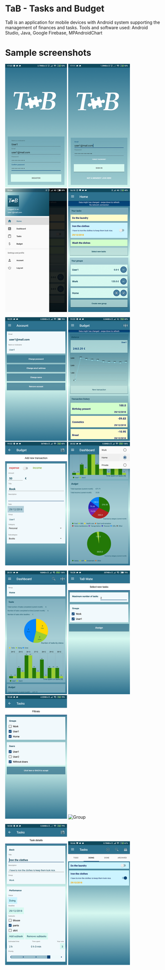 # TaB - Tasks and Budget
TaB is an application for mobile devices with Android system supporting the management of finances and tasks.
Tools and software used: Android Studio, Java, Google Firebase, MPAndroidChart

# Sample screenshots
<p>
<img src="https://github.com/Budziaszek/Application-supporting-the-management-of-finances-and-tasks/blob/master/screenshots/register.png" alt="Register" width="200">
<img src="https://github.com/Budziaszek/Application-supporting-the-management-of-finances-and-tasks/blob/master/screenshots/login.png" alt="Login" width="200">
<img src="https://github.com/Budziaszek/Application-supporting-the-management-of-finances-and-tasks/blob/master/screenshots/menu.png" alt="Menu" width="200">
<img src="https://github.com/Budziaszek/Application-supporting-the-management-of-finances-and-tasks/blob/master/screenshots/main_page.png" alt="MainPage" width="200">
</p>
<p>
<img src="https://github.com/Budziaszek/Application-supporting-the-management-of-finances-and-tasks/blob/master/screenshots/account.png" alt="Account" width="200">
<img src="https://github.com/Budziaszek/Application-supporting-the-management-of-finances-and-tasks/blob/master/screenshots/budget.png" alt="Budget" width="200">
<img src="https://github.com/Budziaszek/Application-supporting-the-management-of-finances-and-tasks/blob/master/screenshots/transaction.png" alt="Transaction" width="200">
<img src="https://github.com/Budziaszek/Application-supporting-the-management-of-finances-and-tasks/blob/master/screenshots/charts_1.png" alt="Charts" width="200">
</p>
<p>
<img src="https://github.com/Budziaszek/Application-supporting-the-management-of-finances-and-tasks/blob/master/screenshots/charts_2.png" alt="Charts" width="200">
<img src="https://github.com/Budziaszek/Application-supporting-the-management-of-finances-and-tasks/blob/master/screenshots/assign.png" alt="Assign" width="200">
<img src="https://github.com/Budziaszek/Application-supporting-the-management-of-finances-and-tasks/blob/master/screenshots/filtrate.png" alt="Filtrate" width="200">
<img src="https://github.com/Budziaszek/Anpplication-supporting-the-management-of-finances-and-tasks/blob/master/screenshots/group.png" alt="Group" width="200">
</p>
<p>
<img src="https://github.com/Budziaszek/Application-supporting-the-management-of-finances-and-tasks/blob/master/screenshots/task_edit.png" alt="Task edit" width="200">
<img src="https://github.com/Budziaszek/Application-supporting-the-management-of-finances-and-tasks/blob/master/screenshots/tasks.png" alt="Tasks" width="200">
</p>

